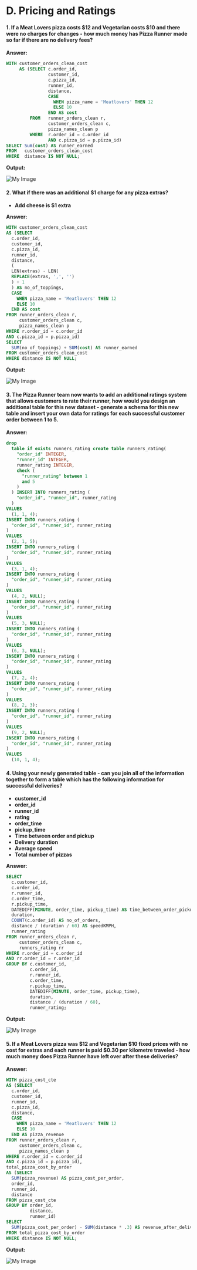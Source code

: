 # D. Pricing and Ratings

#### 1. If a Meat Lovers pizza costs $12 and Vegetarian costs $10 and there were no charges for changes - how much money has Pizza Runner made so far if there are no delivery fees?

**Answer:**

````sql
WITH customer_orders_clean_cost
     AS (SELECT c.order_id,
                customer_id,
                c.pizza_id,
                runner_id,
                distance,
                CASE
                  WHEN pizza_name = 'Meatlovers' THEN 12
                  ELSE 10
                END AS cost
         FROM   runner_orders_clean r,
                customer_orders_clean c,
                pizza_names_clean p
         WHERE  r.order_id = c.order_id
                AND c.pizza_id = p.pizza_id)
SELECT Sum(cost) AS runner_earned
FROM   customer_orders_clean_cost
WHERE  distance IS NOT NULL;
````

**Output:**

![My Image](D.images/sol1.png)

#### 2. What if there was an additional $1 charge for any pizza extras?
- **Add cheese is $1 extra**

**Answer:**

````sql
WITH customer_orders_clean_cost
AS (SELECT
  c.order_id,
  customer_id,
  c.pizza_id,
  runner_id,
  distance,
  (
  LEN(extras) - LEN(
  REPLACE(extras, ',', '')
  ) + 1
  ) AS no_of_toppings,
  CASE
    WHEN pizza_name = 'Meatlovers' THEN 12
    ELSE 10
  END AS cost
FROM runner_orders_clean r,
     customer_orders_clean c,
     pizza_names_clean p
WHERE r.order_id = c.order_id
AND c.pizza_id = p.pizza_id)
SELECT
  SUM(no_of_toppings) + SUM(cost) AS runner_earned
FROM customer_orders_clean_cost
WHERE distance IS NOT NULL;
````

**Output:**

![My Image](D.images/sol2.png)

#### 3. The Pizza Runner team now wants to add an additional ratings system that allows customers to rate their runner, how would you design an additional table for this new dataset - generate a schema for this new table and insert your own data for ratings for each successful customer order between 1 to 5.

**Answer:**

````sql
drop 
  table if exists runners_rating create table runners_rating(
    "order_id" INTEGER, 
    "runner_id" INTEGER, 
    runner_rating INTEGER, 
    check (
      "runner_rating" between 1 
      and 5
    )
  ) INSERT INTO runners_rating (
    "order_id", "runner_id", runner_rating
  ) 
VALUES 
  (1, 1, 4);
INSERT INTO runners_rating (
  "order_id", "runner_id", runner_rating
) 
VALUES 
  (2, 1, 5);
INSERT INTO runners_rating (
  "order_id", "runner_id", runner_rating
) 
VALUES 
  (3, 1, 4);
INSERT INTO runners_rating (
  "order_id", "runner_id", runner_rating
) 
VALUES 
  (4, 2, NULL);
INSERT INTO runners_rating (
  "order_id", "runner_id", runner_rating
) 
VALUES 
  (5, 3, NULL);
INSERT INTO runners_rating (
  "order_id", "runner_id", runner_rating
) 
VALUES 
  (6, 3, NULL);
INSERT INTO runners_rating (
  "order_id", "runner_id", runner_rating
) 
VALUES 
  (7, 2, 4);
INSERT INTO runners_rating (
  "order_id", "runner_id", runner_rating
) 
VALUES 
  (8, 2, 3);
INSERT INTO runners_rating (
  "order_id", "runner_id", runner_rating
) 
VALUES 
  (9, 2, NULL);
INSERT INTO runners_rating (
  "order_id", "runner_id", runner_rating
) 
VALUES 
  (10, 1, 4);

````


#### 4. Using your newly generated table - can you join all of the information together to form a table which has the following information for successful deliveries?
- **customer_id**
- **order_id**
- **runner_id**
- **rating**
- **order_time**
- **pickup_time**
- **Time between order and pickup**
- **Delivery duration**
- **Average speed**
- **Total number of pizzas**

**Answer:**

````sql
SELECT
  c.customer_id,
  c.order_id,
  r.runner_id,
  c.order_time,
  r.pickup_time,
  DATEDIFF(MINUTE, order_time, pickup_time) AS time_between_order_pickup,
  duration,
  COUNT(c.order_id) AS no_of_orders,
  distance / (duration / 60) AS speedKMPH,
  runner_rating
FROM runner_orders_clean r,
     customer_orders_clean c,
     runners_rating rr
WHERE r.order_id = c.order_id
AND rr.order_id = r.order_id
GROUP BY c.customer_id,
         c.order_id,
         r.runner_id,
         c.order_time,
         r.pickup_time,
         DATEDIFF(MINUTE, order_time, pickup_time),
         duration,
         distance / (duration / 60),
         runner_rating;
 ````

**Output:**

![My Image](D.images/sol4.png)

#### 5. If a Meat Lovers pizza was $12 and Vegetarian $10 fixed prices with no cost for extras and each runner is paid $0.30 per kilometre traveled - how much money does Pizza Runner have left over after these deliveries?

**Answer:**

````sql
WITH pizza_cost_cte
AS (SELECT
  c.order_id,
  customer_id,
  runner_id,
  c.pizza_id,
  distance,
  CASE
    WHEN pizza_name = 'Meatlovers' THEN 12
    ELSE 10
  END AS pizza_revenue
FROM runner_orders_clean r,
     customer_orders_clean c,
     pizza_names_clean p
WHERE r.order_id = c.order_id
AND c.pizza_id = p.pizza_id),
total_pizza_cost_by_order
AS (SELECT
  SUM(pizza_revenue) AS pizza_cost_per_order,
  order_id,
  runner_id,
  distance
FROM pizza_cost_cte
GROUP BY order_id,
         distance,
         runner_id)
SELECT
  SUM(pizza_cost_per_order) - SUM(distance * .3) AS revenue_after_delivery
FROM total_pizza_cost_by_order
WHERE distance IS NOT NULL;
````

**Output:**

![My Image](D.images/sol5.png)

